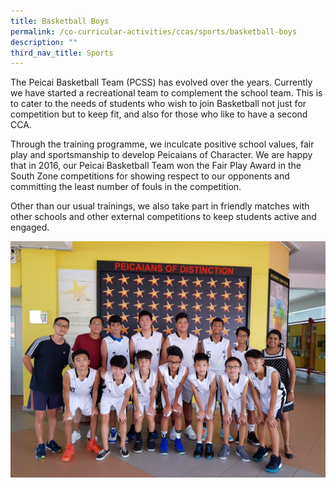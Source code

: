 ```yaml
---
title: Basketball Boys
permalink: /co-curricular-activities/ccas/sports/basketball-boys
description: ""
third_nav_title: Sports
---
```

<p>The Peicai Basketball Team (PCSS) has evolved over the years. Currently we have started a recreational team to complement the school team. This is to cater to the needs of students who wish to join Basketball not just for competition but to keep fit, and also for those who like to have a second CCA.&nbsp;</p>
<p>Through the training programme, we inculcate positive school values, fair play and sportsmanship to develop Peicaians of Character. We are happy that in 2016, our Peicai Basketball Team won the Fair Play Award in the South Zone competitions for showing respect to our opponents and committing the least number of fouls in the competition.</p>
<p>Other than our usual trainings, we also take part in friendly matches with other schools and other external competitions to keep students active and engaged.&nbsp;</p>
<img src="/images/bb1.jpg">